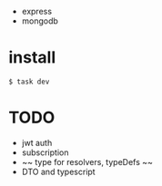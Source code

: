 
- express
- mongodb

# install
```
$ task dev
```

# TODO
- jwt auth
- subscription
- ~~ type for resolvers, typeDefs ~~
- DTO and typescript
